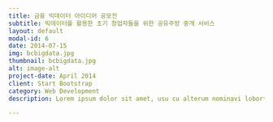 ```yaml
---
title: 금융 빅데이터 아이디어 공모전
subtitle: 빅데이터를 활용한 초기 창업자들을 위한 공유주방 중개 서비스
layout: default
modal-id: 6
date: 2014-07-15
img: bcbigdata.jpg
thumbnail: bcbigdata.jpg
alt: image-alt
project-date: April 2014
client: Start Bootstrap
category: Web Development
description: Lorem ipsum dolor sit amet, usu cu alterum nominavi lobortis. At duo novum diceret. Tantas apeirian vix et, usu sanctus postulant inciderint ut, populo diceret necessitatibus in vim. Cu eum dicam feugiat noluisse.

---
```

